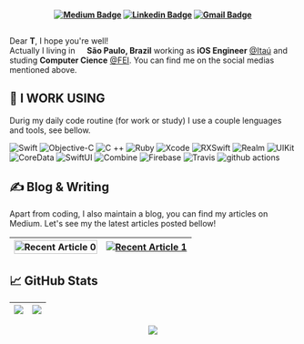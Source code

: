 <!-- Social Badges -->
<h4 align="center">

[![Medium Badge](https://img.shields.io/badge/-medium-black?style=for-the-badge&logo=medium&logoColor=white&link=https://github.com/PaoloProdossimoLopes)](https://medium.com/@PaoloProdossimoLopes)
[![Linkedin Badge](https://img.shields.io/badge/-Linkedin-blue?style=for-the-badge&logo=Linkedin&logoColor=white&link=https://github.com/PaoloProdossimoLopes)](https://www.linkedin.com/in/PaoloProdossimoLopes/)
[![Gmail Badge](https://img.shields.io/badge/-Gmail-red?style=for-the-badge&logo=gmail&logoColor=white&link=https://github.com/PaoloProdossimoLopes)](mailto:paolo.prodossimo.lopes@gmail.com)<!--
[![Youtube Badge](https://img.shields.io/badge/-youtube-FF0000?style=for-the-badge&logo=youtube&logoColor=white&link=https://www.youtube.com/@code_boy)](https://www.youtube.com/@code_boy)-->
</h4>

<h2></h2>

Dear **T**, I hope you're well!</br>
Actually I living in <img src="https://cdn-icons-png.flaticon.com/512/3909/3909370.png" width="13"/> <b>São Paulo, Brazil</b> working as **iOS Engineer** [@Itaú]() and studing **Computer Cience** [@FEI](). You can find me on the social medias mentioned above.


## 🧰 I WORK USING
Durig my daily code routine (for work or study) I use a couple lenguages and tools, see bellow. 

<p>
  <img alt="Swift" src="https://img.shields.io/badge/swift-F54A2A?style=for-the-badge&logo=swift&logoColor=white" />
  <img alt="Objective-C" src="https://img.shields.io/badge/_Objective_-C-%F54A2A?style=for-the-badge&logo=objc&logoColor=white" />
  <img alt="C ++" src="https://img.shields.io/badge/c++-%2300599C.svg?style=for-the-badge&logo=c%2B%2B&logoColor=white" />
  <img alt="Ruby" src="https://img.shields.io/badge/ruby-%23CC342D.svg?style=for-the-badge&logo=ruby&logoColor=white" />
  <img alt="Xcode" src="https://img.shields.io/badge/Xcode-007ACC?style=for-the-badge&logo=Xcode&logoColor=white" />
  <img alt="RXSwift" src="https://img.shields.io/badge/rxswift-%23B7178C.svg?style=for-the-badge&logo=reactivex&logoColor=white" />
  <img alt="Realm" src="https://img.shields.io/badge/Realm-39477F?style=for-the-badge&logo=realm&logoColor=white" />
  <img alt="UIKit" src="https://img.shields.io/badge/uikit-39477F?style=for-the-badge&logo=uikit&logoColor=white" />
  <img alt="CoreData" src="https://img.shields.io/badge/-CoreData-39477F?style=for-the-badge&logo=core-data&logoColor=white" />
  <img alt="SwiftUI" src="https://img.shields.io/badge/SwiftUI-39477F?style=for-the-badge&logo=swift&logoColor=white" />
  <img alt="Combine" src="https://img.shields.io/badge/combine-39477F?style=for-the-badge&logo=combine&logoColor=white" />
  <img alt="Firebase" src="https://img.shields.io/badge/firebase-%23039BE5.svg?style=for-the-badge&logo=firebase" />
  <img alt="Travis" src="https://img.shields.io/badge/travis%20ci-%232B2F33.svg?style=for-the-badge&logo=travis&logoColor=white" />
  <img alt="github actions" src="https://img.shields.io/badge/-Github_Actions-2088FF?style=flat-square&logo=github-actions&logoColor=white" />
  <!--
  <img alt="VSCode" src="https://img.shields.io/badge/Visual%20Studio%20Code-0078d7.svg?style=for-the-badge&logo=visual-studio-code&logoColor=white" />
  <img alt="JavaScript" src="https://img.shields.io/badge/javascript-%23323330.svg?style=for-the-badge&logo=javascript&logoColor=%23F7DF1E" />
  <img alt="Typescript" src="https://img.shields.io/badge/typescript-blue.svg?style=for-the-badge&logo=typescript&logoColor=white" />
  <img alt="Python" src="https://img.shields.io/badge/python-3670A0?style=for-the-badge&logo=python&logoColor=ffdd54" />
  <img alt="CSS" src="https://img.shields.io/badge/css3-%231572B6.svg?style=for-the-badge&logo=css3&logoColor=whit" />
  <img alt="git" src="https://img.shields.io/badge/git-%23F05033.svg?style=for-the-badge&logo=git&logoColor=white" />
  <img alt="npm" src="https://img.shields.io/badge/NPM-%23000000.svg?style=for-the-badge&logo=npm&logoColor=white" />
  <img alt="html5" src="https://img.shields.io/badge/html5-%23E34F26.svg?style=for-the-badge&logo=html5&logoColor=white" />
  <img alt="Nodejs" src="https://img.shields.io/badge/node.js-6DA55F?style=for-the-badge&logo=node.js&logoColor=white" />
  <img alt="Anaconda" src="https://img.shields.io/badge/Anaconda-%2344A833.svg?style=for-the-badge&logo=anaconda&logoColor=white" />
  <img alt="Flast" src="https://img.shields.io/badge/flask-%23000.svg?style=for-the-badge&logo=flask&logoColor=white" />
  <img alt="Flutter" src="https://img.shields.io/badge/Flutter-%2302569B.svg?style=for-the-badge&logo=Flutter&logoColor=white" />
  <img alt="Dart" src="https://img.shields.io/badge/dart-%230175C2.svg?style=for-the-badge&logo=dart&logoColor=white" />
  <img alt="R" src="https://img.shields.io/badge/r-%23276DC3.svg?style=for-the-badge&logo=r&logoColor=white" />
  <img alt="Rust" src="https://img.shields.io/badge/rust-%23000000.svg?style=for-the-badge&logo=rust&logoColor=white" />
  <img alt="Java" src="https://img.shields.io/badge/java-%23ED8B00.svg?style=for-the-badge&logo=java&logoColor=white" />
  <img alt="Markdown" src="https://img.shields.io/badge/markdown-%23000000.svg?style=for-the-badge&logo=markdown&logoColor=white" />
  <img alt="Matplot" src="https://img.shields.io/badge/Matplotlib-%23ffffff.svg?style=for-the-badge&logo=Matplotlib&logoColor=black" />
  <img alt="Numpy" src="https://img.shields.io/badge/numpy-%23013243.svg?style=for-the-badge&logo=numpy&logoColor=white" />
  <img alt="Pandas" src="https://img.shields.io/badge/pandas-%23150458.svg?style=for-the-badge&logo=pandas&logoColor=white" />
  <img alt="Slack" src="https://img.shields.io/badge/Slack-4A154B?style=for-the-badge&logo=slack&logoColor=white" />
  <img alt="Obsidian" src="https://img.shields.io/badge/Obsidian-%23483699.svg?style=for-the-badge&logo=obsidian&logoColor=white" />
  <img alt="Firebase" src="https://img.shields.io/badge/firebase-%23039BE5.svg?style=for-the-badge&logo=firebase" />
  <img alt="Socket.io" src="https://img.shields.io/badge/Socket.io-black?style=for-the-badge&logo=socket.io&badgeColor=010101" />
  <img alt="Docker" src="https://img.shields.io/badge/docker-%230db7ed.svg?style=for-the-badge&logo=docker&logoColor=white" />
  <img alt="MongoDB" src="https://img.shields.io/badge/-MongoDB-13aa52?style=flat-square&logo=mongodb&logoColor=white" />
  <img alt="Heroku" src="https://img.shields.io/badge/-Heroku-430098?style=flat-square&logo=heroku&logoColor=white" />
  <img alt="Insomnia" src="https://img.shields.io/badge/-Insomnia-5849BE?style=flat-square&logo=insomnia&logoColor=white" />
-->
</p>


## ✍ Blog & Writing
Apart from coding, I also maintain a blog, you can find my articles on <!--my website at martinheinz.dev as well as on--> Medium. Let's see my the latest articles posted bellow!

| <a target="_blank" href="https://github-readme-medium-recent-article.vercel.app/medium/@PaoloProdossimoLopes/0"><img src="https://github-readme-medium-recent-article.vercel.app/medium/@PaoloProdossimoLopes/0" width="100%" alt="Recent Article 0">  | <a target="_blank" width="100%" href="https://github-readme-medium-recent-article.vercel.app/medium/@PaoloProdossimoLopes/1"><img src="https://github-readme-medium-recent-article.vercel.app/medium/@PaoloProdossimoLopes/1" alt="Recent Article 1"> |
| :-: | :-: |
  
  
<!-- Stats -->
## 📈 GitHub Stats
 
| ![](http://github-profile-summary-cards.vercel.app/api/cards/profile-details?username=PaoloProdossimoLopes&theme=nord_dark) | ![](http://github-profile-summary-cards.vercel.app/api/cards/stats?username=PaoloProdossimoLopes&theme=nord_dark) |
| :-: | :-: |
  
  
<!-- Visitors -->
<p align="center">
  
  <img src="https://visitor-badge.laobi.icu/badge?page_id=PaoloProdossimoLopes" id="counter"> 
  
</p>
